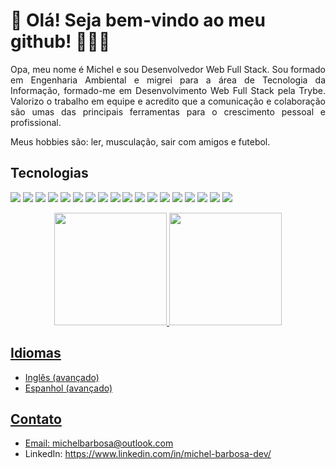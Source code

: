 # 👋 Olá! Seja bem-vindo ao meu github! 👨🏽‍💻

<p align="justify">Opa, meu nome é Michel e sou Desenvolvedor Web Full Stack.
Sou formado em Engenharia Ambiental e migrei para a área de Tecnologia da Informação, formado-me em Desenvolvimento Web Full Stack pela Trybe. Valorizo o trabalho em equipe e acredito que a comunicação e colaboração são umas das principais ferramentas para o crescimento pessoal e profissional. </p>
<p>Meus hobbies são: ler, musculação, sair com amigos e futebol.</p>

## Tecnologias
<p align='left'>
  <img src="https://img.shields.io/badge/HTML5-0b6b81?style=for-the-badge&logo=html5&logoColor=white" />
  
  <img src="https://img.shields.io/badge/CSS3-0b6b81?style=for-the-badge&logo=css3&logoColor=white" />
  <img src="https://img.shields.io/badge/Tailwind_CSS-0b6b81?style=for-the-badge&logo=tailwind-css&logoColor=white" />
  
  <img src="https://img.shields.io/badge/JavaScript-0b6b81?style=for-the-badge&logo=javascript&logoColor=white" />
  <img src="https://img.shields.io/badge/TypeScript-0b6b81?style=for-the-badge&logo=typescript&logoColor=white" />
  <img src="https://img.shields.io/badge/Python-0b6b81?style=for-the-badge&logo=Python&logoColor=white" />
  <img src="https://img.shields.io/badge/Java-0b6b81?style=for-the-badge&logo=java&logoColor=white" />
  
  <img src="https://img.shields.io/badge/React-0b6b81?style=for-the-badge&logo=react&logoColor=white" />
  <img src="https://img.shields.io/badge/Redux-0b6b81?style=for-the-badge&logo=redux&logoColor=white" />
  <img src="https://img.shields.io/badge/React_Router-0b6b81?style=for-the-badge&logo=react-router&logoColor=white" />

  <img src="https://img.shields.io/badge/Spring-0b6b81?style=for-the-badge&logo=spring&logoColor=white" />
  <img src="https://img.shields.io/badge/Node.js-0b6b81?style=for-the-badge&logo=node.js&logoColor=white" />
  <img src="https://img.shields.io/badge/Express.js-0b6b81?style=for-the-badge" /> 
  <img src="https://img.shields.io/badge/MySQL-0b6b81?style=for-the-badge&logo=mysql&logoColor=white" />
  <img src="https://img.shields.io/badge/Sequelize-0b6b81?style=for-the-badge&logo=sequelize&logoColor=white" />
  <img src="https://img.shields.io/badge/Docker-0b6b81?style=for-the-badge&logo=docker&logoColor=white" />
  
  <img src="https://img.shields.io/badge/Git-0b6b81?style=for-the-badge&logo=git&logoColor=white" />
  <img src="https://img.shields.io/badge/Linux-0b6b81?style=for-the-badge&logo=linux&logoColor=white" /> 
</p>

<div align="center">
  <a href="https://github.com/michelmix">
  <img height="180em" src="https://github-readme-stats.vercel.app/api?username=michelmix&show_icons=true&hide_border=true&text_color=0b6b81&title_color=009DBE&bg_color=0D1017&icon_color=009DBE&include_all_commits=true&count_private=true"/>
   <img height="180em" src="https://github-readme-stats.vercel.app/api/top-langs/?username=michelmix&layout=compact&langs_count=7&hide_border=true&text_color=0b6b81&title_color=009DBE&bg_color=0D1017&icon_color=009DBE"/>
</div>

## Idiomas
- Inglês (avançado)
- Espanhol (avançado)
   
## Contato
- Email: michelbarbosa@outlook.com
- LinkedIn: https://www.linkedin.com/in/michel-barbosa-dev/
